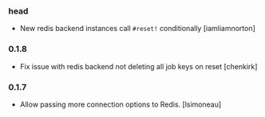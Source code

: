 ### head

* New redis backend instances call `#reset!` conditionally [iamliamnorton]

### 0.1.8

* Fix issue with redis backend not deleting all job keys on reset [chenkirk]

### 0.1.7

* Allow passing more connection options to Redis. [lsimoneau]
